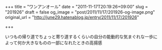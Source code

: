 +++
title = "ワンアンオール"
date = "2011-11-17T20:19:26+09:00"
slug = "201926"
draft = false
og_image = "post/2011/11/17/201926-og-image.png"
original_url = "http://june29.hatenablog.jp/entry/2011/11/17/201926"

+++

<p>いつもの帰り道でちょっと寄り道するくらいの自分の能動的な気まぐれな一歩によって何か大きなものの一部になれたときの高揚感</p>
